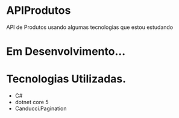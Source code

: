# APIProdutos
API de Produtos  usando algumas tecnologias que estou estudando


# Em Desenvolvimento...

# Tecnologias Utilizadas.
- C#
- dotnet core 5 
- Canducci.Pagination
